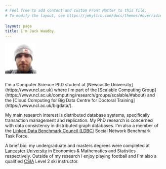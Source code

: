 ```yaml
---
# Feel free to add content and custom Front Matter to this file.
# To modify the layout, see https://jekyllrb.com/docs/themes/#overriding-theme-defaults

layout: page
title: I'm Jack Waudby.
---
```


<p align="center">
<div style="padding-bottom:10px">
    <img style="text-align:left" src="/assets/me.JPG" alt="me with beard" width="20%">
</div>
</p>
I'm a Computer Science PhD student at [Newcastle University](https://www.ncl.ac.uk) where I'm part of the [Scalable Computing Group](https://www.ncl.ac.uk/computing/research/groups/scalable/#about) and the [Cloud Computing for Big Data Centre for Doctoral Training](https://www.ncl.ac.uk/bigdata/).

My main research interest is distributed database systems, specifically transaction management and replication.
My PhD research is concerned with data consistency in distributed graph databases.
I'm also a member of the [Linked Data Benchmark Council (LDBC)](http://ldbcouncil.org/) Social Network Benchmark Task Force.

A brief bio: my undergraduate and masters degrees were completed at [Lancaster University](https://www.lancaster.ac.uk) in Economics & Mathematics and Statistics respectively.
Outside of my research I enjoy playing football and I'm also a qualified [CSIA](https://www.snowpro.com/en/) Level 2 ski instructor.
